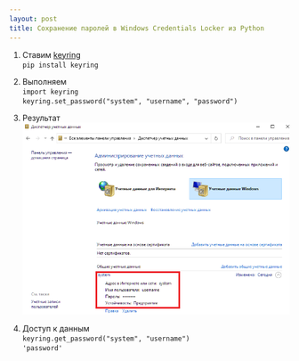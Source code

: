 ```yaml
---
layout: post
title: Сохранение паролей в Windows Credentials Locker из Python
---
```


1. Ставим [keyring](https://pypi.org/project/keyring/)  
`pip install keyring` 

2. Выполняем  
`import keyring`  
`keyring.set_password("system", "username", "password")`  

3. Результат  
![](/images/credentials.png)
  
4. Доступ к данным   
`keyring.get_password("system", "username")`  
`'password'` 

